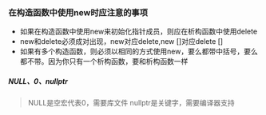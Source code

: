 ### 在构造函数中使用new时应注意的事项
* 如果在构造函数中使用new来初始化指针成员，则应在析构函数中使用delete
* new和delete必须成对出现，new对应delete,new []对应delete []
* 如果有多个构造函数，则必须以相同的方式使用new，要么都带中括号，要么都不带。因为你只有一个析构函数，要和析构函数一样

##### NULL、0、nullptr
> NULL是空宏代表0，需要库文件
> nullptr是关键字，需要编译器支持

